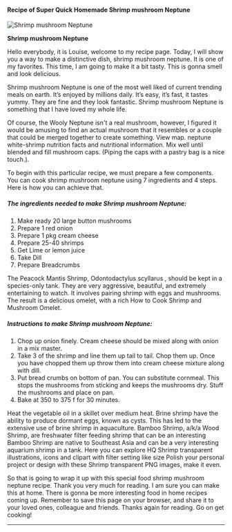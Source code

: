             

#### Recipe of Super Quick Homemade Shrimp mushroom Neptune

![Shrimp mushroom Neptune](https://img-global.cpcdn.com/recipes/e284cde7e7474251/751x532cq70/shrimp-mushroom-neptune-recipe-main-photo.jpg)

**Shrimp mushroom Neptune**

Hello everybody, it is Louise, welcome to my recipe page. Today, I will show you a way to make a distinctive dish, shrimp mushroom neptune. It is one of my favorites. This time, I am going to make it a bit tasty. This is gonna smell and look delicious.

Shrimp mushroom Neptune is one of the most well liked of current trending meals on earth. It’s enjoyed by millions daily. It’s easy, it’s fast, it tastes yummy. They are fine and they look fantastic. Shrimp mushroom Neptune is something that I have loved my whole life.

Of course, the Wooly Neptune isn't a real mushroom, however, I figured it would be amusing to find an actual mushroom that it resembles or a couple that could be merged together to create something. View map. neptune white-shrimp nutrition facts and nutritional information. Mix well until blended and fill mushroom caps. (Piping the caps with a pastry bag is a nice touch.).

To begin with this particular recipe, we must prepare a few components. You can cook shrimp mushroom neptune using 7 ingredients and 4 steps. Here is how you can achieve that.

##### The ingredients needed to make Shrimp mushroom Neptune:

1.  Make ready 20 large button mushrooms
2.  Prepare 1 red onion
3.  Prepare 1 pkg cream cheese
4.  Prepare 25-40 shrimps
5.  Get Lime or lemon juice
6.  Take Dill
7.  Prepare Breadcrumbs

The Peacock Mantis Shrimp, Odontodactylus scyllarus , should be kept in a species-only tank. They are very aggressive, beautiful, and extremely entertaining to watch. It involves pairing shrimp with eggs and mushrooms. The result is a delicious omelet, with a rich How to Cook Shrimp and Mushroom Omelet.

##### Instructions to make Shrimp mushroom Neptune:

1.  Chop up onion finely. Cream cheese should be mixed along with onion in a mix master.
2.  Take 3 of the shrimp and line them up tail to tail. Chop them up. Once you have chopped them up throw them into cream cheese mixture along with dill.
3.  Put bread crumbs on bottom of pan. You can substitute cornmeal. This stops the mushrooms from sticking and keeps the mushrooms dry. Stuff the mushrooms and place on pan.
4.  Bake at 350 to 375 f for 30 minutes.

Heat the vegetable oil in a skillet over medium heat. Brine shrimp have the ability to produce dormant eggs, known as cysts. This has led to the extensive use of brine shrimp in aquaculture. Bamboo Shrimp, a/k/a Wood Shrimp, are freshwater filter feeding shrimp that can be an interesting Bamboo Shrimp are native to Southeast Asia and can be a very interesting aquarium shrimp in a tank. Here you can explore HQ Shrimp transparent illustrations, icons and clipart with filter setting like size Polish your personal project or design with these Shrimp transparent PNG images, make it even.

So that is going to wrap it up with this special food shrimp mushroom neptune recipe. Thank you very much for reading. I am sure you can make this at home. There is gonna be more interesting food in home recipes coming up. Remember to save this page on your browser, and share it to your loved ones, colleague and friends. Thanks again for reading. Go on get cooking!

* * *
